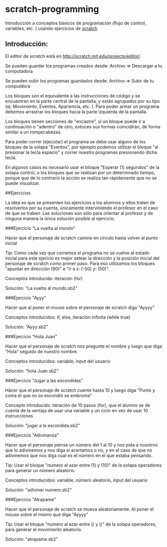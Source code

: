 scratch-programming
===================

Introducción a conceptos básicos de programación (flujo de control, variables, etc. ) usando ejercicios de [scratch](http://scratch.mit.edu)

## Introducción:

El editor de scratch está en http://scratch.mit.edu/projects/editor/

Se pueden guardar los programas creados desde: Archivo => Descargar a tu computadora

Se pueden subir los programas guardados desde: Archivo => Subir de tu computdora

Los bloques son el equivalente a las instrucciones de código y se encuentran en la parte central de la pantalla, y están agrupados por su tipo (ej: Movimiento, Eventos, Apariencia, etc. ). Para poder armar un programa debemos arrastrar los bloques hacia la parte izquierda de la pantalla.

Los bloques tienen secciones de "encastre", si un bloque puede ir a continuacíón o "adentro" de otro, entoces sus formas coincidirán, de forma similar a un rompecabezas.

Para poder correr (ejecutar) el programa se debe usar alguno de los bloques de la solapa "Eventos", por ejemplo podemos utilizar el bloque "al presionar la tecla espacio" y correr nuestro programas presionando dicha tecla.

En algunos casos es necesario usar el bloque "Esperar (1) segundos" de la solapa control, o los bloques que se realizan por un determinado tiempo, porque que de lo contrario la acción se realiza tan rápidamente que no se puede visualizar.



##Ejercicios


La idea es que se presenten los ejercicios a los alumnos y ellos traten de resolverlos por su cuenta, únicamente interviniendo el profesor en el caso de que se traben. Las soluciones son sólo para orientar al profesor y de ninguna manera la única solución posible al ejercicio.



###Ejercicio "La vuelta al mundo"


Hacer que el personaje de scratch camine en círculo hasta volver al punto inicial

Tip: Como cada vez que corremos el programa no se vuelve al estado inicial para este ejericio es mejor setear la dirección y la posición inicial del personaje de scratch como primer paso. Para eso utilizamos los bloques "apuntar en dirección (90)" e "ir a x: (-50) y: (50)".

Conceptos introducido: iteración (for)

Solución: "La vuelta al mundo.sb2"



###Ejercicio "Ayyy"


Hacer que al poner el mouse sobre el personaje de scratch diga "Ayyyy"


Conceptos introducidos:  if, else, iteración infinita (while true)

Solución: "Ayyy.sb2"



###Ejercicio "Hola Juan"


Hacer que el personaje de scratch nos pregunte el nombre y luego que diga "Hola" seguido de nuestro nombre.


Conceptos introducidos: variable, input del usuario

Solución: "hola Juan.sb2"



###Ejercicio "Jugar a las escondidas"


Hacer que el personaje de scratch cuente hasta 10 y luego diga "Punto y coma el que no se escondió se embroma"



Concepto introducido: iteración de 10 pasos (for), que el alumno se de cuenta de la ventaja de usar una variable y un ciclo en vez de usar 10 instrucciones

Solución: "jugar a la escondida.sb2"



###Ejercicio "Adivinanza"


Hacer que el personaje piense un número del 1 al 10 y nos pida a nosotros que lo adivinemos y nos diga si acertamos o no, y en el caso de que no adivinemos que nos diga cual es el número en el que estaba pensando.


Tip: Usar el bloque "numero al azar entre (1) y (10)" de la solapa operadores para generar un número aleatorio.


Conceptos introducidos: variable, número aleatorio, input del usuario

Solución: "adivinar numero.sb2"



###Ejercicio "Atrapame"


Hacer que el personaje de scratch se mueva aleatoriamente. Al poner el mouse sobre el mismo que diga "Ayyyy"


Tip: Usar el bloque "numero al azar entre () y ()" de la solapa operadores, para generar el movimiento aleatorio.

Solución: "atrapame.sb2"
